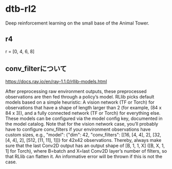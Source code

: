 # dtb-rl2
Deep reinforcement learning on the small base of the Animal Tower.
## r4
r = [0, 4, 6, 8]
## conv_filterについて
https://docs.ray.io/en/ray-1.1.0/rllib-models.html

After preprocessing raw environment outputs, these preprocessed observations are then fed through a policy’s model. RLlib picks default models based on a simple heuristic: A vision network (TF or Torch) for observations that have a shape of length larger than 2 (for example, (84 x 84 x 3)), and a fully connected network (TF or Torch) for everything else. These models can be configured via the model config key, documented in the model catalog. Note that for the vision network case, you’ll probably have to configure conv_filters if your environment observations have custom sizes, e.g., "model": {"dim": 42, "conv_filters": [[16, [4, 4], 2], [32, [4, 4], 2], [512, [11, 11], 1]]} for 42x42 observations. Thereby, always make sure that the last Conv2D output has an output shape of [B, 1, 1, X] ([B, X, 1, 1] for Torch), where B=batch and X=last Conv2D layer’s number of filters, so that RLlib can flatten it. An informative error will be thrown if this is not the case.
